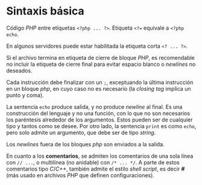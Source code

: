 # Sintaxis básica

Código *PHP* entre etiquetas `<?php ... ?>`. Etiqueta `<?=` equivale a `<?php echo`.

En algunos servidores puede estar habilitada la etiqueta corta `<? ... ?>`.

Si el archivo termina en etiqueta de cierre de bloque *PHP*, es recomendable no incluir la etiqueta de cierre final para evitar espacio blanco o *newlines* no deseados.

Cada instrucción debe finalizar con un `;`, exceptuando la última instrucción en un bloque *php*, en cuyo caso no es necesario (la *closing tag* implica un punto y coma).

La sentencia `echo` produce salida, y no produce *newline* al final. Es una construcción del lenguaje y no una función, con lo que no son necesarios los paréntesis alrededor de los argumentos. Estos pueden ser de cualquier tipo y tantos como se desee. Por otro lado, la sentencia `print` es como `echo`, pero solo admite un argumento, que debe ser de tipo *string*.

Los *newlines* fuera de los bloques *php* son enviados a la salida.

En cuanto a los **comentarios**, se admiten los comentarios de una sola línea con `// ...`, o multilínea (no anidable) con `/* ... */`. A parte de estos comentarios tipo *C*/*C++*, también admite el estilo *shell script*, es decir ***#*** (más usado en archivos *PHP* que definen configuraciones).
